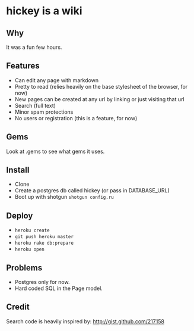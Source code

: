 hickey is a wiki
================

Why
---

It was a fun few hours.

Features
--------

* Can edit any page with markdown
* Pretty to read (relies heavily on the base stylesheet of the browser, for now)
* New pages can be created at any url by linking or just visiting that url
* Search (full text)
* Minor spam protections
* No users or registration (this is a feature, for now)

Gems
----

Look at .gems to see what gems it uses. 

Install
-------

* Clone
* Create a postgres db called hickey (or pass in DATABASE_URL)
* Boot up with shotgun `shotgun config.ru`

Deploy
------

* `heroku create`
* `git push heroku master`
* `heroku rake db:prepare`
* `heroku open`

Problems
--------

* Postgres only for now. 
* Hard coded SQL in the Page model.

Credit
------

Search code is heavily inspired by: <http://gist.github.com/217158>